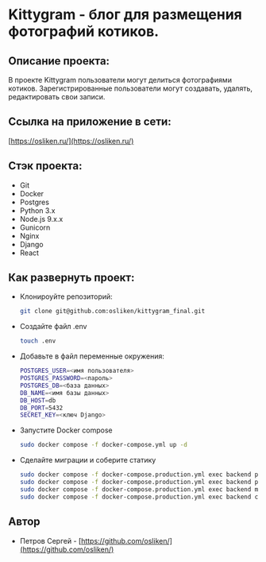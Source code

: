 # Kittygram - блог для размещения фотографий котиков.

## Описание проекта: 

В проекте Kittygram пользователи могут делиться фотографиями котиков. Зарегистрированные пользователи могут создавать, удалять, редактировать свои записи.

## Ссылка на приложение в сети:

[https://osliken.ru/](https://osliken.ru/)


## Стэк проекта:

- Git
- Docker
- Postgres
- Python 3.x
- Node.js 9.x.x
- Gunicorn
- Nginx
- Django
- React

## Как развернуть проект:

- Клонироуйте репозиторий:

    ```bash
    git clone git@github.com:osliken/kittygram_final.git
    ```
- Создайте файл .env

    ```bash
    touch .env
    ```
- Добавьте в файл переменные окружения:

    ```bash
    POSTGRES_USER=<имя пользователя>
    POSTGRES_PASSWORD=<пароль>
    POSTGRES_DB=<база данных>
    DB_NAME=<имя базы данных>
    DB_HOST=db
    DB_PORT=5432
    SECRET_KEY=<ключ Django>
    ```
- Запустите Docker compose

    ```bash
    sudo docker compose -f docker-compose.yml up -d
    ```
- Сделайте миграции и соберите статику

    ```bash
    sudo docker compose -f docker-compose.production.yml exec backend python manage.py migrate
    sudo docker compose -f docker-compose.production.yml exec backend python manage.py collectstatic
    sudo docker compose -f docker-compose.production.yml exec backend mkdir -p /backend_static/static/
    sudo docker compose -f docker-compose.production.yml exec backend cp -r /app/collected_static/. /static/static/
    ```
## Автор

- Петров Сергей - [https://github.com/osliken/](https://github.com/osliken/)
